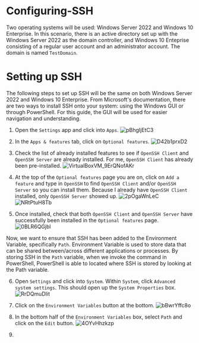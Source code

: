 # Configuring-SSH

Two operating systems will be used: Windows Server 2022 and Windows 10 Enterprise.
In this scenario, there is an active directory set up with the Windows Server 2022 as the domain controller, and Windows 10 Enteprise consisting of a regular user account and an administrator account. The domain is named `TestDomain`.

# Setting up SSH

The following steps to set up SSH will be the same on both Windows Server 2022 and Windows 10 Enterprise. From Microsoft's documentation, there are two ways to install SSH onto your system: using the Windows GUI or through PowerShell. For this guide, the GUI will be used for easier navigation and understanding.

1. Open the `Settings` app and click into `Apps`.
![pBhgIjEtC3](https://github.com/johnnyh209/Configuring-SSH/assets/33064730/dcee1320-5f2f-4009-aa9e-39ac0beafd01)

2. In the `Apps & features` tab, click on `Optional features`.
![D42b1prxD2](https://github.com/johnnyh209/Configuring-SSH/assets/33064730/1edbf0b4-f837-409f-a493-7fc35190d528)

3. Check the list of already installed features to see if `OpenSSH Client` and `OpenSSH Server` are already installed. For me, `OpenSSH Client` has already been pre-installed.
![VirtualBoxVM_9ErQNofAKr](https://github.com/johnnyh209/Configuring-SSH/assets/33064730/0f05469c-768c-4c2c-8ecb-2026667fd773)

4. At the top of the `Optional features` page you are on, click on `Add a feature` and type in `OpenSSH` to find `OpenSSH Client` and/or `OpenSSH Server` so you can install them. Because I already have `OpenSSH Client` installed, only `OpenSSH Server` showed up.
![2pOgaWnLeC](https://github.com/johnnyh209/Configuring-SSH/assets/33064730/e5b308a5-94b9-4881-b849-07ffaa9a7def)
![NRtPtuH8Tb](https://github.com/johnnyh209/Configuring-SSH/assets/33064730/0a4c9d8c-3f1d-46d2-babc-2fd5a01ea5bf)

5. Once installed, check that both `OpenSSH Client` and `OpenSSH Server` have successfully been installed in the `Optional features` page.
![0BLR6QGjbl](https://github.com/johnnyh209/Configuring-SSH/assets/33064730/8a3acfb2-859a-47d8-be63-0d86bb257a2a)

Now, we want to ensure that SSH has been added to the Environment Variable, specifically `Path`. Environment Variable is used to store data that can be shared between/across different applications or processes. By storing SSH in the `Path` variable, when we invoke the command in PowerShell, PowerShell is able to located where SSH is stored by looking at the Path variable.

6. Open `Settings` and click into `System`. Within `System`, click `Advanced system settings`. This should open up the `System Properties` box.
![RrDQmuDIit](https://github.com/johnnyh209/Configuring-SSH/assets/33064730/b84bd18a-6f8d-41eb-8b4d-9e12552c1cf5)

7. Click on the `Environment Variables` button at the bottom.
![bBwrYffc8o](https://github.com/johnnyh209/Configuring-SSH/assets/33064730/9408219d-956e-4dde-99a6-086aef6b6064)

9. In the bottom half of the `Environment Variables` box, select `Path` and click on the `Edit` button.
![4OYvHhzkzp](https://github.com/johnnyh209/Configuring-SSH/assets/33064730/dfddddf6-9249-46f8-909f-d13760918f91)

10. 
